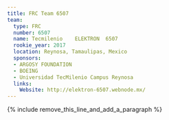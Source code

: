 ```yaml
---
title: FRC Team 6507
team:
  type: FRC
  number: 6507
  name: Tecmilenio    ELEKTRON  6507
  rookie_year: 2017
  location: Reynosa, Tamaulipas, Mexico
  sponsors:
  - ARGOSY FOUNDATION
  - BOEING
  - Universidad TecMilenio Campus Reynosa
  links:
    Website: http://elektron-6507.webnode.mx/
---
```


{% include remove_this_line_and_add_a_paragraph %}